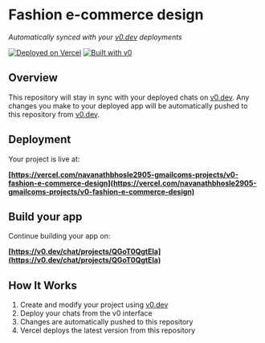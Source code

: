 # Fashion e-commerce design

*Automatically synced with your [v0.dev](https://v0.dev) deployments*

[![Deployed on Vercel](https://img.shields.io/badge/Deployed%20on-Vercel-black?style=for-the-badge&logo=vercel)](https://vercel.com/navanathbhosle2905-gmailcoms-projects/v0-fashion-e-commerce-design)
[![Built with v0](https://img.shields.io/badge/Built%20with-v0.dev-black?style=for-the-badge)](https://v0.dev/chat/projects/QGoT0QgtEla)

## Overview

This repository will stay in sync with your deployed chats on [v0.dev](https://v0.dev).
Any changes you make to your deployed app will be automatically pushed to this repository from [v0.dev](https://v0.dev).

## Deployment

Your project is live at:

**[https://vercel.com/navanathbhosle2905-gmailcoms-projects/v0-fashion-e-commerce-design](https://vercel.com/navanathbhosle2905-gmailcoms-projects/v0-fashion-e-commerce-design)**

## Build your app

Continue building your app on:

**[https://v0.dev/chat/projects/QGoT0QgtEla](https://v0.dev/chat/projects/QGoT0QgtEla)**

## How It Works

1. Create and modify your project using [v0.dev](https://v0.dev)
2. Deploy your chats from the v0 interface
3. Changes are automatically pushed to this repository
4. Vercel deploys the latest version from this repository
